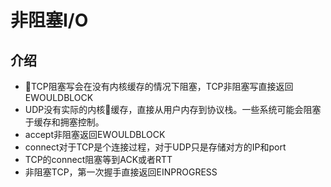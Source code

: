 # 非阻塞I/O

## 介绍

- TCP阻塞写会在没有内核缓存的情况下阻塞，TCP非阻塞写直接返回EWOULDBLOCK
- UDP没有实际的内核缓存，直接从用户内存到协议栈。一些系统可能会阻塞于缓存和拥塞控制。
- accept非阻塞返回EWOULDBLOCK
- connect对于TCP是个连接过程，对于UDP只是存储对方的IP和port
- TCP的connect阻塞等到ACK或者RTT
- 非阻塞TCP，第一次握手直接返回EINPROGRESS